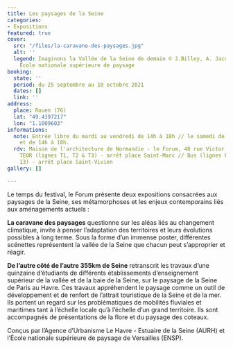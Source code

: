 ```yaml
---
title: Les paysages de la Seine
categories:
- Expositions
featured: true
cover:
  src: "/files/la-caravane-des-paysages.jpg"
  alt: ''
  legend: Imaginons la Vallée de la Seine de demain © J.Billey, A. Jacquin, E. Pirot,
    École nationale supérieure de paysage
booking:
  state: ''
  period: du 25 septembre au 10 octobre 2021
  dates: []
  link: ''
address:
  place: Rouen (76)
  lat: "49.4397217"
  lon: "1.1009603"
informations:
  note: Entrée libre du mardi au vendredi de 14h à 18h // le samedi de 10h30 à 12h30
    et de 14h à 18h.
  rdv: Maison de l'architecture de Normandie - le Forum, 48 rue Victor Hugo à Rouen.
    TEOR (lignes T1, T2 & T3) - arrêt place Saint-Marc // Bus (lignes F2, 5, 11 &
    13) - arrêt place Saint-Vivien
gallery: []

---
```

Le temps du festival, le Forum présente deux expositions consacrées aux paysages de la Seine, ses métamorphoses et les enjeux contemporains liés aux aménagements actuels :

**La caravane des paysages** questionne sur les aléas liés au changement climatique, invite à penser l’adaptation des territoires et leurs évolutions possibles à long terme. Sous la forme d’un immense poster, différentes scénettes représentent la vallée de la Seine que chacun peut s’approprier et réagir.

**De l’autre côté de l’autre 355km de Seine** retranscrit les travaux d’une quinzaine d‘étudiants de différents établissements d’enseignement supérieur de la vallée et de la baie de la Seine, sur le paysage de la Seine de Paris au Havre. Ces travaux appréhendent le paysage comme un outil de développement et de renfort de l’attrait touristique de la Seine et de la mer. Ils portent un regard sur les problématiques de mobilités fluviales et maritimes tant à l’échelle locale qu’à l’échelle d’un grand territoire. Ils sont accompagnés de présentations de la flore et du paysage des coteaux.

Conçus par l’Agence d’Urbanisme Le Havre - Estuaire de la Seine (AURH) et l’École natio­nale supérieure de paysage de Versailles (ENSP).